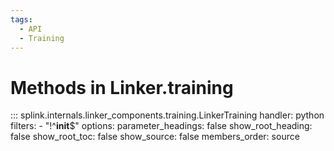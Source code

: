 ```yaml
---
tags:
  - API
  - Training
---
```

# Methods in Linker.training


::: splink.internals.linker_components.training.LinkerTraining
    handler: python
    filters:
      - "!^__init__$"
    options:
      parameter_headings: false
      show_root_heading: false
      show_root_toc: false
      show_source: false
      members_order: source
      
      

